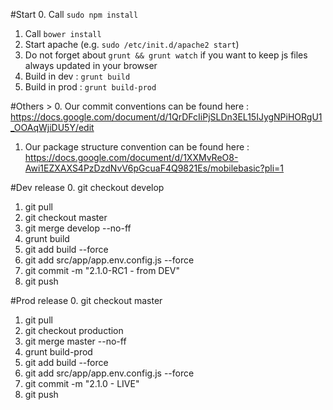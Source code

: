 #Start
0. Call `sudo npm install`
1. Call `bower install`
2. Start apache (e.g. `sudo /etc/init.d/apache2 start`)
3. Do not forget about `grunt && grunt watch` if you want to keep js files always updated in your browser
4. Build in dev : `grunt build`
5. Build in prod : `grunt build-prod `

#Others >
0. Our commit conventions can be found here : https://docs.google.com/document/d/1QrDFcIiPjSLDn3EL15IJygNPiHORgU1_OOAqWjiDU5Y/edit
1. Our package structure convention can be found here : https://docs.google.com/document/d/1XXMvReO8-Awi1EZXAXS4PzDzdNvV6pGcuaF4Q9821Es/mobilebasic?pli=1

#Dev release
0. git checkout develop
1. git pull
2. git checkout master
3. git merge develop --no-ff
4. grunt build
5. git add build --force
6. git add src/app/app.env.config.js --force
7. git commit -m "2.1.0-RC1 - from DEV"
8. git push

#Prod release
0. git checkout master
1. git pull
2. git checkout production
3. git merge master --no-ff
4. grunt build-prod
5. git add build --force
6. git add src/app/app.env.config.js --force
7. git commit -m "2.1.0 - LIVE"
8. git push